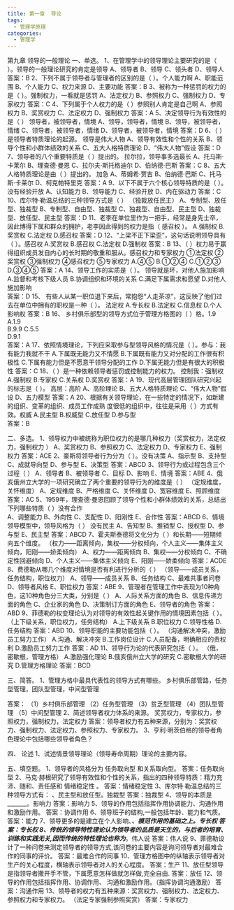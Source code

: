 ```yaml
---
title: 第一章  导论
tags:
  - 管理学原理
categories:
  - 管理学
---
```

第九章 领导的一般理论
一、单选。
1、在管理学中的领导理论主要研究的是（    ）。领导的一般理论研究的肯定是领导
A、领导者
B、领导
C、领头者
D、领导人
答案：B
2、下列不属于领导者与管理者的区别的是（   ）。个人能力啊
A、职能范围
B、个人能力
C、权力来源
D、主要功能
答案：B
3、被称为一种惩罚的权力的是（    ）。强制权力，一看就是惩罚
A、法定权力
B、参照权力
C、强制权力
D、专家权力
答案：C
4、下列属于个人权力的是（     ）参照别人肯定是自己啊
A、参照权力
B、奖赏权力
C、法定权力
D、强制权力
答案：A
5、决定领导行为有效性的是（      ）     领导者，被领导者，情境
A、领导，领导者，情境
B、领导，被领导者，情绪
C、领导者，被领导者，情绪
D、领导者，被领导者，情境
答案：D
6、（     ）是领导者特质理论的起源。   领导是伟大人物
A、领导有效性和个性的关系
B、领导个性和小群体绩效的关系
C、五大人格特质理论
D、“伟大人物”假设
答案：D
7、领导者的八个重要特质是（    ）提出的。     拉尔拉，领导事多选最长
A、托马斯·卡莱尔
B、理查德·曼恩
C、拉尔夫·斯托格迪尔
D、伯纳德·巴斯
答案：C
8、五大人格特质理论是由（   ）提出的。      加急
A、蒂姆希·贾吉
B、伯纳德·巴斯
C、托马斯·卡莱尔
D、柯克帕特里克
答案：A
9、以下不属于六个核心领导特质的是（    ）。     没有经验开放
A、认知能力
B、领导能力
C、经验开放
D、内在驱动力
答案：C
10、库尔特·勒温总结的三种领导方式是（   ）   （独裁放任民主）
A、专制型、放任型、独裁型
B、专制型、自由型、独裁型
C、独裁型、自由型、民主型
D、独裁型、放任型、民主型
答案：D
11、老李在单位里作为一把手，经常是身先士卒，因此博得下属和群众的拥护，老李因此得到的权力是指（  感召权  ）。
A.强制权 
B.奖赏权
C.法定权
D.感召权 
答案：D
12、“上梁不正下梁歪”，这句话说明领导具有（    ）。感召权
A.奖赏权 
B.感召权
C.法定权
D.强制权
答案：B
13、（    ）权力易于赢得组织成员发自内心的长时期的敬重和服从。感召权力和专家权力
①法定权 ②奖赏权 ③强制权力 ④感召权力 ⑤专家权力
A.④⑤ 
B.①②④ 
C.①②③
D.③④⑤
答案：A
14、领导工作的实质是（    ）。            领导就是坏，对他人施加影响
A.监督和考核下级人员
B.协调组织和环境的关系
C.满足下属需求和愿望
D.对他人施加影响    
答案：D
15、 有些人从某一职位退下来后，常抱怨“人走茶凉”，这反映了他们过去在单位中拥有的职权是一种（    ）。    法定权
A.专长权 
B.法定权
C.信息权 
D.个人影响权 
答案：B
16、 乡村俱乐部型的领导方式位于管理方格图的（    ）格。1.9
A.1.9  
B.9.9 
C.5.5  
D.9.1  
答案：A
17、依照情境理论，下列应采取参与型领导风格的情况是（    ）。参与：我有能力我就不干
A.下属既无能力又不情愿
B.下属既有能力又对分配的工作很有积极性
C.下属有能力但是不愿意干领导分配的工作
D.下属无能力但是有很大的积极性
答案：C
18、（    ）是一种依赖领导者惩罚或控制能力的权力。   控制我：强制权
A.强制权 
B.专家权 
C.关系权
D.奖赏权 
答案：A
19、现代高层管理团队研究兴起的标志是（    ）。  高层：高阶
A、高阶理论
B、五大人格特质理论
C、“伟大人物”假设
D、五力模型
答案：A
20、根据有关领导理论，在一些特定的情况下，如新建的组织、变革的组织、成员工作成熟 度很低的组织中，往往是采用（     ）方式有效。权威
A.民主型
B.权威型
C.放任型
D.参与型     
答案：B

二、多选。
1、领导权力中被统称为职位权力的是哪几种权力（奖赏权力，法定权力，强制权力 ）
A、奖赏权力
B、参照权力
C、法定权力
D、专家权力
E、强制权力
答案：ACE
2、豪斯将领导者行为分为（    ）。没有决策
A、指示型
B、支持型
C、成就导向型
D、参与型
E、决策型
答案：ABCD
3、领导行为或过程包含三个过程（    ）
A、领导者
B、被领导者
C、目标
D、影响
E、情境
答案：ABE
4、俄亥俄州立大学的一项研究确立了两个重要的领导行为的维度是（    ）  （定规维度，关怀维度）
A、定规维度
B、严格维度
C、关怀维度
D、宽容维度
E、照顾维度
答案：AC
5、1959年，理查德·曼恩回顾了领导个性和小群体绩效的关系，总结出下列哪些特质（    ）没有合作    
A、调整能力
B、外向性
C、支配性
D、阳刚性
E、合作性
答案：ABCD
6、情境领导模型中，领导风格为（    ）        没有民主
A、告知型
B、推销型
C、授权型
D、参与型
E、民主型
答案：ABCD
7、霍夫斯泰德将文化分为（     ）和长期——短期倾向五个维度。   （权力——距离倾向，集权——分权倾向，个人主义——集体主义倾向，阳刚——娇柔倾向）
A、权力——距离倾向
B、集权——分权倾向
C、不确定性回避倾向
D、个人主义——集体主义倾向
E、阳刚——娇柔倾向
答案：ACDE
8、费德勒从哪几个维度对情境是否有利进行分析的（   ）    （领导——成员关系，任务结构，职位权力）
A、领导——成员关系
B、任务结构
C、最难共事者问卷
D、领导者风格
E、职位权力
答案：ABE
9、管理者在管理工作中表现为10种角色，这10种角色分三大类，分别是（    ）
A、人际关系方面的角色
B、信息传递方面的角色
C、企业家的角色
D、决策制订方面的角色
E、领导者的角色
答案：ABD
9、菲德勒的权变理论认为对领导的有效性起关键作用的情境因素包括（    ）。     （上下级关系，职位权力，任务结构）
A.上下级关系 
B.职位权力 
C.领导性格 
D.任务结构
答案：ABD
10、领导职能的主要功能包括（    ）。   （沟通解决冲突，激励员工努力工作）
A.沟通、解决冲突
B.工作岗位设计
C.人员配备，明确相应的责权利
D.激励员工努力工作
答案：AD
11、领导行为论的代表研究包括（    ）。   （俄，密歇根，管理方格）
A.激励强化理论
B.俄亥俄州立大学的研究
C.密歇根大学的研究
D.管理方格理论
答案：BCD

三、简答。
1、管理方格中最具代表性的领导方式有哪些。
乡村俱乐部管路，任务型管理，团队型管理，中间型管理

答案：
（1）乡村俱乐部管理
（2）任务型管理
（3）贫乏型管理
（4）团队型管理
（5）中间型管理
2、简述领导者权力体系的来源。
奖赏权力，专家权力，参照权力，强制权力，法定权力
答案：领导者权力有五种来源，分别为：奖赏权力、强制权力、法定权力、参照权力、专家权力。
3、亨利·明茨伯格的领导者角色理论中包括哪些领导者角色？

四、	论述
1、试述情景领导理论（领导寿命周期）理论的主要内容。

五、填空题。
1、领导者的风格分为  任务取向型 和关系取向型。
答案：任务取向型
2、马克·赫根研究了领导有效性和个性的关系，指出的四种领导特质：精力充沛、随和、责任感和    情绪稳定性      。
答案：情绪稳定性
3、库尔特·勒温总结的三种领导方式有：          、民主型和放任型。独裁型
答案：独裁型
4、领导的本质是_______。影响力
答案：影响力
5、领导的作用包括指挥作用协调能力、沟通作用和激励作用。
答案：协调作用
6、领导班子的结构,一般包括年龄、能力和气质。
答案：能力
7、领导更多的是建立在个人影响、_______、模范作用的基础之上。专长权
答案：专长权
8、传统的领导特性理论认为领导者的品质是天生的，与后者的培育、训练和实践无关,因而传统的特性理论也称为_______。伟人说
答案：伟人说
9、菲德勒设计了一种问卷来测定领导者的领导方式,该问卷的主要内容是询问领导者对最难合作的同事的评价。
答案：最难合作的同事
10、管理方格图中的纵轴表示领导者对生产的关心程度，横轴表示领导者对人的关心程度。
答案：生产
11、放任型领导是指领导者撒开手不管，下属愿意怎样做就怎样做,完全自由.
答案：放任
12、领导的作用包括指挥作用、协调作用、 沟通和激励作用。（指挥协调沟通激励）
答案：沟通作用
13、领导者的权力有五种来源：奖赏权力、强制权力、法定权力、参照权力和专家权力。    （法定专家强制参照奖赏）
答案：专家权力
